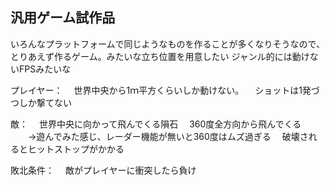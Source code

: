 汎用ゲーム試作品
---
いろんなプラットフォームで同じようなものを作ることが多くなりそうなので、とりあえず作るゲーム。みたいな立ち位置を用意したい
ジャンル的には動けないFPSみたいな

プレイヤー：
　世界中央から1ｍ平方くらいしか動けない。
　ショットは1発づつしか撃てない

敵：
　世界中央に向かって飛んでくる隕石
　360度全方向から飛んでくる
　　→遊んでみた感じ、レーダー機能が無いと360度はムズ過ぎる
　破壊されるとヒットストップがかかる

敗北条件：
　敵がプレイヤーに衝突したら負け